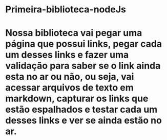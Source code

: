 # Primeira-biblioteca-nodeJs

# Nossa biblioteca vai pegar uma página que possui links, pegar cada um desses links e fazer uma validação para saber se o link ainda esta no ar ou não, ou seja, vai acessar arquivos de texto em markdown, capturar os links que estão espalhados e testar cada um desses links e ver se ainda estão no ar.

